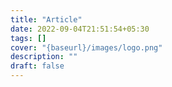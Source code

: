 ```yaml
---
title: "Article"
date: 2022-09-04T21:51:54+05:30
tags: []
cover: "{baseurl}/images/logo.png"
description: ""
draft: false
---
```

